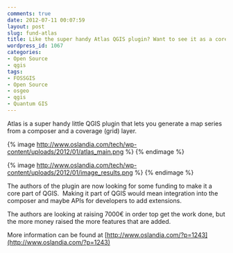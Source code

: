 ```yaml
---
comments: true
date: 2012-07-11 00:07:59
layout: post
slug: fund-atlas
title: Like the super handy Atlas QGIS plugin? Want to see it as a core part of QGIS?
wordpress_id: 1067
categories:
- Open Source
- qgis
tags:
- FOSSGIS
- Open Source
- osgeo
- qgis
- Quantum GIS
---
```


Atlas is a super handy little QGIS plugin that lets you generate a map series from a composer and a coverage (grid) layer.

{% image http://www.oslandia.com/tech/wp-content/uploads/2012/01/atlas_main.png %}
{% endimage %}

{% image http://www.oslandia.com/tech/wp-content/uploads/2012/01/image_results.png %}
{% endimage %}

The authors of the plugin are now looking for some funding to make it a core part of QGIS.  Making it part of QGIS would mean integration into the composer and maybe APIs for developers to add extensions.

The authors are looking at raising 7000€ in order top get the work done, but the more money raised the more features that are added.

More information can be found at [http://www.oslandia.com/?p=1243](http://www.oslandia.com/?p=1243)
